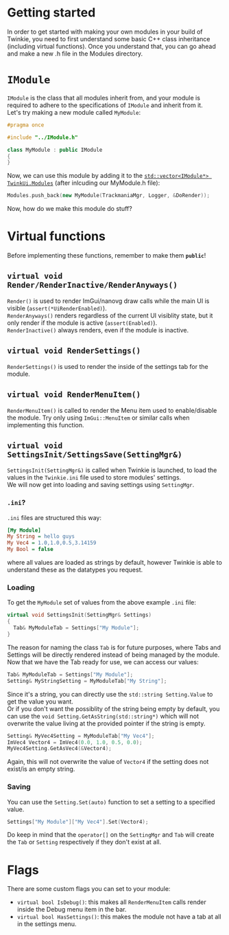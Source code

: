 # Getting started
In order to get started with making your own modules in your build of Twinkie, you need to first understand some basic C++ class inheritance (including virtual functions). Once you understand that, you can go ahead and make a new .h file in the Modules directory.

# `IModule`
`IModule` is the class that all modules inherit from, and your module is required to adhere to the specifications of `IModule` and inherit from it.\
Let's try making a new module called `MyModule`:
```c++
#pragma once

#include "../IModule.h"

class MyModule : public IModule
{
}
```
Now, we can use this module by adding it to the [`std::vector<IModule*> TwinkUi.Modules`](https://github.com/TwinkieTweaks/Twinkie/blob/3cd0b6b7dc8dbe171ed962d503350a81b64d50c0/Twinkie/TwinkUi.h#L88) (after inlcuding our MyModule.h file):
```c++
Modules.push_back(new MyModule(TrackmaniaMgr, Logger, &DoRender));
```
Now, how do we make this module do stuff?
# Virtual functions
Before implementing these functions, remember to make them **`public`**!
## `virtual void Render/RenderInactive/RenderAnyways()`
`Render()` is used to render ImGui/nanovg draw calls while the main UI is visible (`assert(*UiRenderEnabled)`).\
`RenderAnyways()` renders regardless of the current UI visiblity state, but it only render if the module is active (`assert(Enabled)`).\
`RenderInactive()` always renders, even if the module is inactive.
## `virtual void RenderSettings()`
`RenderSettings()` is used to render the inside of the settings tab for the module.
## `virtual void RenderMenuItem()`
`RenderMenuItem()` is called to render the Menu item used to enable/disable the module. Try only using `ImGui::MenuItem` or similar calls when implementing this function.
## `virtual void SettingsInit/SettingsSave(SettingMgr&)`
`SettingsInit(SettingMgr&)` is called when Twinkie is launched, to load the values in the `Twinkie.ini` file used to store modules' settings.\
We will now get into loading and saving settings using `SettingMgr`.
### `.ini`?
`.ini` files are structured this way:
```ini
[My Module]
My String = hello guys
My Vec4 = 1.0,1.0,0.5,3.14159
My Bool = false
```
where all values are loaded as strings by default, however Twinkie is able to understand these as the datatypes you request.
### Loading
To get the `MyModule` set of values from the above example `.ini` file:
```c++
virtual void SettingsInit(SettingMgr& Settings)
{
  Tab& MyModuleTab = Settings["My Module"];
}
```
The reason for naming the class `Tab` is for future purposes, where Tabs and Settings will be directly rendered instead of being managed by the module.\
Now that we have the Tab ready for use, we can access our values:
```c++
Tab& MyModuleTab = Settings["My Module"];
Setting& MyStringSetting = MyModuleTab["My String"];
```
Since it's a string, you can directly use the `std::string Setting.Value` to get the value you want.\
Or if you don't want the possiblity of the string being empty by default, you can use the `void Setting.GetAsString(std::string*)` which will not overwrite the value living at the provided pointer if the string is empty.
```c++
Setting& MyVec4Setting = MyModuleTab["My Vec4"];
ImVec4 Vector4 = ImVec4(0.0, 1.0, 0.5, 0.0);
MyVec4Setting.GetAsVec4(&Vector4);
```
Again, this will not overwrite the value of `Vector4` if the setting does not exist/is an empty string.
### Saving
You can use the `Setting.Set(auto)` function to set a setting to a specified value.
```c++
Settings["My Module"]["My Vec4"].Set(Vector4);
```
Do keep in mind that the `operator[]` on the `SettingMgr` and `Tab` will create the `Tab` or `Setting` respectively if they don't exist at all.
# Flags
There are some custom flags you can set to your module:
- `virtual bool IsDebug()`: this makes all `RenderMenuItem` calls render inside the Debug menu item in the bar.
- `virtual bool HasSettings()`: this makes the module not have a tab at all in the settings menu.
